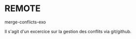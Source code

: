 # REMOTE

merge-conflicts-exo

Il s'agit d'un excercice sur la gestion des conflits via git/github.
